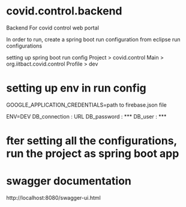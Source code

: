 # covid.control.backend
Backend For covid control web portal

In order to run, create a spring boot run configuration from eclipse run configurations

setting up spring boot run config
Project > covid.control Main  > org.iitbact.covid.control Profile > dev

# setting up env in run config

GOOGLE_APPLICATION_CREDENTIALS=path to firebase.json file

ENV=DEV
DB_connection : URL
DB_password : ***
DB_user : ***

# fter setting all the configurations, run the project as spring boot app

# swagger documentation
http://localhost:8080/swagger-ui.html
